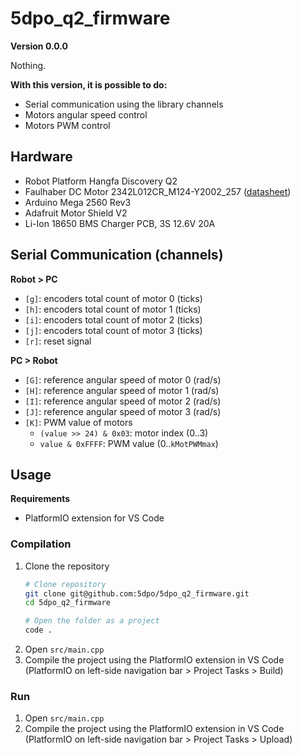 # 5dpo_q2_firmware

**Version 0.0.0**

Nothing.

**With this version, it is possible to do:**

- Serial communication using the library channels
- Motors angular speed control
- Motors PWM control

## Hardware

- Robot Platform Hangfa Discovery Q2
- Faulhaber DC Motor 2342L012CR_M124-Y2002_257
  ([datasheet](https://www.faulhaber.com/fileadmin/Import/Media/EN_2342_CR_DFF.pdf))
- Arduino Mega 2560 Rev3
- Adafruit Motor Shield V2
- Li-Ion 18650 BMS Charger PCB, 3S 12.6V 20A

## Serial Communication (channels)

**Robot > PC**

- `[g]`: encoders total count of motor 0 (ticks)
- `[h]`: encoders total count of motor 1 (ticks)
- `[i]`: encoders total count of motor 2 (ticks)
- `[j]`: encoders total count of motor 3 (ticks)
- `[r]`: reset signal

**PC > Robot**

- `[G]`: reference angular speed of motor 0 (rad/s)
- `[H]`: reference angular speed of motor 1 (rad/s)
- `[I]`: reference angular speed of motor 2 (rad/s)
- `[J]`: reference angular speed of motor 3 (rad/s)
- `[K]`: PWM value of motors
  - `(value >> 24) & 0x03`: motor index (0..3)
  - `value & 0xFFFF`: PWM value (0..`kMotPWMmax`)

## Usage

**Requirements**

- PlatformIO extension for VS Code

### Compilation

1. Clone the repository
   ```sh
   # Clone repository
   git clone git@github.com:5dpo/5dpo_q2_firmware.git
   cd 5dpo_q2_firmware

   # Open the folder as a project
   code .
   ```
2. Open `src/main.cpp`
3. Compile the project using the PlatformIO extension in VS Code
   (PlatformIO on left-side navigation bar > Project Tasks > Build)

### Run

1. Open `src/main.cpp`
2. Compile the project using the PlatformIO extension in VS Code
   (PlatformIO on left-side navigation bar > Project Tasks > Upload)
